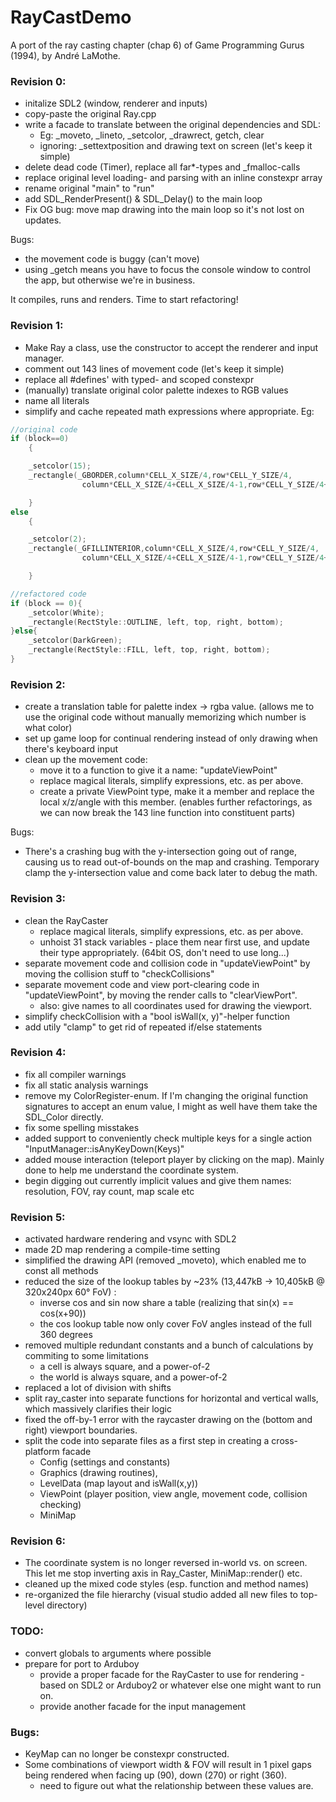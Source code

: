 # RayCastDemo
A port of the ray casting chapter (chap 6) of Game Programming Gurus (1994), by André LaMothe. 

### Revision 0: 
- initalize SDL2 (window, renderer and inputs)
- copy-paste the original Ray.cpp
- write a facade to translate between the original dependencies and SDL: 
  - Eg: _moveto, _lineto, _setcolor, _drawrect, getch, clear
  - ignoring: _settextposition and drawing text on screen (let's keep it simple)
- delete dead code (Timer), replace all far*-types and _fmalloc-calls
- replace original level loading- and parsing with an inline constexpr array
- rename original "main" to "run"
- add SDL_RenderPresent() & SDL_Delay() to the main loop
- Fix OG bug: move map drawing into the main loop so it's not lost on updates.

Bugs: 
+ the movement code is buggy (can't move)
+ using _getch means you have to focus the console window to control the app, but otherwise we're in business. 

It compiles, runs and renders. Time to start refactoring!

### Revision 1: 
- Make Ray a class, use the constructor to accept the renderer and input manager. 
- comment out 143 lines of movement code (let's keep it simple)
- replace all #defines' with typed- and scoped constexpr
- (manually) translate original color palette indexes to RGB values
- name all literals
- simplify and cache repeated math expressions where appropriate. Eg:

```cpp
//original code
if (block==0)
    {

    _setcolor(15);
    _rectangle(_GBORDER,column*CELL_X_SIZE/4,row*CELL_Y_SIZE/4,
                column*CELL_X_SIZE/4+CELL_X_SIZE/4-1,row*CELL_Y_SIZE/4+CELL_Y_SIZE/4-1);

    }
else
    {

    _setcolor(2);
    _rectangle(_GFILLINTERIOR,column*CELL_X_SIZE/4,row*CELL_Y_SIZE/4,
                column*CELL_X_SIZE/4+CELL_X_SIZE/4-1,row*CELL_Y_SIZE/4+CELL_Y_SIZE/4-1);

    }
```

```cpp
//refactored code
if (block == 0){
    _setcolor(White);
    _rectangle(RectStyle::OUTLINE, left, top, right, bottom);
}else{
    _setcolor(DarkGreen);
    _rectangle(RectStyle::FILL, left, top, right, bottom);
}
```

### Revision 2: 
- create a translation table for palette index -> rgba value. (allows me to use the original code without manually memorizing which number is what color)
- set up game loop for continual rendering instead of only drawing when there's keyboard input
- clean up the movement code:
  - move it to a function to give it a name: "updateViewPoint"
  - replace magical literals, simplify expressions, etc. as per above.
  - create a private ViewPoint type, make it a member and replace the local x/z/angle with this member. (enables further refactorings, as we can now break the 143 line function into constituent parts)

Bugs:
+ There's a crashing bug with the y-intersection going out of range, causing us to read out-of-bounds on the map and crashing. Temporary clamp the y-intersection value and come back later to debug the math.

### Revision 3: 
- clean the RayCaster
  - replace magical literals, simplify expressions, etc. as per above. 
  - unhoist 31 stack variables - place them near first use, and update their type appropriately. (64bit OS, don't need to use long...)
- separate movement code and collision code in "updateViewPoint" by moving the collision stuff to "checkCollisions"
- separate movement code and view port-clearing code in "updateViewPoint", by moving the render calls to "clearViewPort". 
  - also: give names to all coordinates used for drawing the viewport.
- simplify checkCollision with a "bool isWall(x, y)"-helper function
- add utily "clamp" to get rid of repeated if/else statements

### Revision 4: 
- fix all compiler warnings
- fix all static analysis warnings
- remove my ColorRegister-enum. If I'm changing the original function signatures to accept an enum value, I might as well have them take the SDL_Color directly.
- fix some spelling misstakes
- added support to conveniently check multiple keys for a single action "InputManager::isAnyKeyDown(Keys)"
- added mouse interaction (teleport player by clicking on the map). Mainly done to help me understand the coordinate system.
- begin digging out currently implicit values and give them names: resolution, FOV, ray count, map scale etc

### Revision 5: 
- activated hardware rendering and vsync with SDL2
- made 2D map rendering a compile-time setting
- simplified the drawing API (removed _moveto), which enabled me to const all methods
- reduced the size of the lookup tables by ~23% (13,447kB -> 10,405kB @ 320x240px 60° FoV) :
    - inverse cos and sin now share a table (realizing that sin(x) == cos(x+90))
    - the cos lookup table now only cover FoV angles instead of the full 360 degrees 
- removed multiple redundant constants and a bunch of calculations by commiting to some limitations
    - a cell is always square, and a power-of-2
    - the world is always square, and a power-of-2
- replaced a lot of division with shifts
- split ray_caster into separate functions for horizontal and vertical walls, which massively clarifies their logic
- fixed the off-by-1 error with the raycaster drawing on the (bottom and right) viewport boundaries.
- split the code into separate files as a first step in creating a cross-platform facade
    - Config (settings and constants)
    - Graphics (drawing routines), 
    - LevelData (map layout and isWall(x,y))
    - ViewPoint (player position, view angle, movement code, collision checking)
    - MiniMap
   
### Revision 6:
- The coordinate system is no longer reversed in-world vs. on screen. This let me stop inverting axis in Ray_Caster, MiniMap::render() etc. 
- cleaned up the mixed code styles (esp. function and method names)
- re-organized the file hierarchy (visual studio added all new files to top-level directory)

### TODO:
- convert globals to arguments where possible
- prepare for port to Arduboy 
  - provide a proper facade for the RayCaster to use for rendering - based on SDL2 or Arduboy2 or whatever else one might want to run on.
  - provide another facade for the input management 
  
### Bugs: 
- KeyMap can no longer be constexpr constructed.
- Some combinations of viewport width & FOV will result in 1 pixel gaps being rendered when facing up (90), down (270) or right (360).
  - need to figure out what the relationship between these values are.